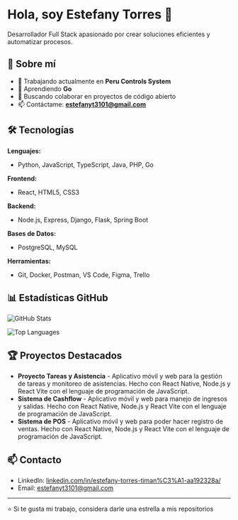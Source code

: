 # Hola, soy Estefany Torres 👋

Desarrollador Full Stack apasionado por crear soluciones eficientes y automatizar procesos.

## 🚀 Sobre mí

- 🔭 Trabajando actualmente en **Peru Controls System**
- 🌱 Aprendiendo **Go**
- 👯 Buscando colaborar en proyectos de código abierto
- 📫 Contáctame: **estefanyt3101@gmail.com**

## 🛠️ Tecnologías

**Lenguajes:**
- Python, JavaScript, TypeScript, Java, PHP, Go

**Frontend:**
- React, HTML5, CSS3

**Backend:**
- Node.js, Express, Django, Flask, Spring Boot

**Bases de Datos:**
- PostgreSQL, MySQL

**Herramientas:**
- Git, Docker, Postman, VS Code, Figma, Trello

## 📊 Estadísticas GitHub

![GitHub Stats](https://github-readme-stats.vercel.app/api?username=estefanytorres31&show_icons=true&count_private=true&theme=default)

![Top Languages](https://github-readme-stats.vercel.app/api/top-langs/?username=estefanytorres31&layout=compact)

## 🏆 Proyectos Destacados

- **Proyecto Tareas y Asistencia** - Aplicativo móvil y web para la gestión de tareas y monitoreo de asistencias. Hecho con React Native, Node.js y React Vite con el lenguaje de programación de JavaScript.
- **Sistema de Cashflow** - Aplicativo móvil y web para manejo de ingresos y salidas. Hecho con React Native, Node.js y React Vite con el lenguaje de programación de JavaScript.
- **Sistema de POS** - Aplicativo móvil y web para poder hacer registro de ventas. Hecho con React Native, Node.js y React Vite con el lenguaje de programación de JavaScript.

## 📫 Contacto

- LinkedIn: [linkedin.com/in/estefany-torres-timan%C3%A1-aa192328a/](https://www.linkedin.com/in/estefany-torres-timan%C3%A1-aa192328a/)
- Email: estefanyt3101@gmail.com

---

⭐ Si te gusta mi trabajo, considera darle una estrella a mis repositorios
